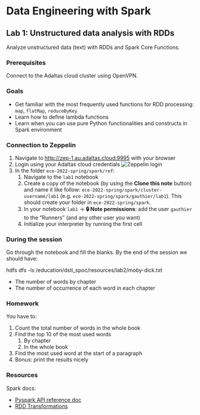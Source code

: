 # Data Engineering with Spark

## Lab 1: Unstructured data analysis with RDDs

Analyze unstructured data (text) with RDDs and Spark Core Functions.

### Prerequisites

Connect to the Adaltas cloud cluster using OpenVPN.

### Goals

- Get familiar with the most frequently used functions for RDD processing: `map`, `flatMap`, `reduceByKey`
- Learn how to define lambda functions
- Learn when you can use pure Python functionalities and constructs in Spark environment  

### Connection to Zeppelin

1. Navigate to http://zep-1.au.adaltas.cloud:9995 with your browser
2. Login using your Adaltas cloud credentials
   ![Zeppelin login](images/zeppelin-login.png)
3. In the folder `ece-2022-spring/spark/ref`: 
   1. Navigate to the `lab1` notebook
   2. Create a copy of the notebook (by using the **Clone this note** button) and name it like follow: `ece-2022-spring/spark/cluster-username/lab1` (e.g. `ece-2022-spring/spark/gauthier/lab1`). This should create your folder in `ece-2022-spring/spark`. 
   3. In your notebook `lab1` → **🔒 Note permissions**: add the user `gauthier` to the “Runners” (and any other user you want)
   4. Initialize your interpreter by running the first cell

### During the session

Go through the notebook and fill the blanks. By the end of the session we should have:

 hdfs dfs -ls /education/dsti_spoc/resources/lab2/moby-dick.txt

- The number of words by chapter
- The number of occurrence of each word in each chapter

### Homework

You have to:

1. Count the total number of words in the whole book
2. Find the top 10 of the most used words
   1. By chapter
   2. In the whole book
3. Find the most used word at the start of a paragraph
4. Bonus: print the results nicely

### Resources

Spark docs:

- [Pyspark API reference doc](https://spark.apache.org/docs/latest/api/python/pyspark.html)
- [RDD Transformations](https://spark.apache.org/docs/latest/rdd-programming-guide.html#transformations)

